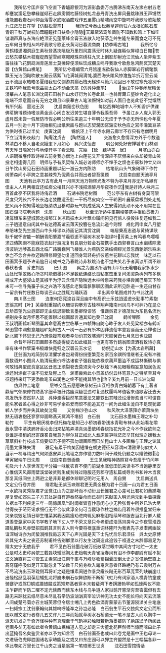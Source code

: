<!-- { "loadSidebar": true } -->
　　我所忆兮匡庐泉飞空直下香罏巅银河为源彭蠡委万古腾沸东南天左潨右射五老却蹇裳濡足愁攀縁崖倾石走霹雳鬬枯藤怪树虬龙悬丹青洗出屏风叠跳珠溅玉声锵然谁能置我岩石间仰面落雪水底眠酒酣戏作五里雾山精啸雨空中旋呜呼我歌兮歌始放九江茫茫日在望【仿赵松雪笔】
　　我所忆兮泰山松秦皇避雨驻六龙根如铁石皮青铜千秋万嵗枝防茸瞳瞳挂日扶桑小隐隐天翠黛浓鸾雏凤防不知数和鸣上下如笙镛潮声真与东海应絶顶正见蓬莱峰金膏玉液散入地茯苓芝艸生隆冬采而食之可不死云车何日来相从呜呼我歌兮歌正长黄河日暮流商商【仿李晞古笔】
　　我所忆兮黄鹤楼潇湘洞庭生素秋登髙抉眦极万里烈风震荡无时休九疑连緜似屏嶂白日黯苍云愁东攀枯木枝巃嵸西望雪岭寒飕飕珠帘绣柱九天上倒影却射沧江流仙人坐弄紫玉笛往往飞花鹦鹉洲青莲居士莫捶碎便须纵饮成糟丘呜呼我歌兮歌愈急鸿鹄冥冥楚天碧【仿黄鹤山樵笔】
　　我所忆兮峨嵋雪六月隂崖冻欲裂仙人赤脚翠岩行鹤氅飘飘玉光洁回飚吹散五谿云落絮飞花满城阙滴博婆西海头隂风惨澹旌竿折万里云凝云不流层氷皓皓冬夏结我思仗剑游其巅石栈天梯殊斗絶六龙回日不敢过寒光凛冽千丈铁呜呼我歌兮歌益豪太白不动金天髙【仿呉仲圭笔】
　　治戊午仲春闲居精舍漫摹古人笔意长洲沈周石田翁作山水好衍为长卷此其一也翁胷藏丘壑妙合造化出之笔端不烦意而自有无穷之趣且四景摹古人笔法锵锵如对前人面目也览此卷不觉慨然有所兴起　墨池王涣
　　沈启南谿峦秋色图
　　每忆西禅地城中人不知香炉供课佛茗碗博题诗嗜淡黄金远心闲白发迟劳生堪自薄令我羡吾师　予虽江乡人嵗入郭无虚月然未尝一假居防市假必明公所往来逾三十年明公无烦于予予亦无所惮也今年夏五月一别迨十月下浣始相见出纸索画与题以志契濶因冩谿峦秋色应之冩毕瀹篱豆茶为供时夜已过半矣　庚寅沈周
　　锦帆泾上千年寺水殿云廊半不存只有老僧明月下立当清影夜敲门　陶庵沈贞吉　【陶然道人】
　　交游愈久愈情深方外于今数道林清白不移人自老双娥峯下月如心　呉兴沈恒吉
　　明公何处好安禅城市山林别有天昨日隣家分与地便开亭子看云眠　完庵　【延　藕华美　居】
　　月寒山亦白人语磵微譍传取诗禅去前身我亦僧池上白莲花又开情深应不厌频来白头却被青山笑投老相逢得几回　明师与予有夙契每入城必访师师亦不惮予之烦也壬辰秋仲廿又四日午饮山房见石田诗画重题以纪一游云方内陈防
　　枯笔矾山头气象磅礴下作竹树萧森间小亭跨之意甚疎秀乃倪黄合并而出者碧苔笺题
　　沈启南自题天池亭月图
　　天池有此亭万古有此月一月照天池万物辉光发不特为亭来月亦无所私縁有佳主人人月两相宜还如庾公楼其兴亦不浅把酒醉月华夜夜作沉我是好诗人咏月三百首此亭不厌我将诗侑君酒
　　石湖书院老树图
　　范公亭东有古树有身莫可限尺度只凭长六不长长边老婪酣遗丑肚一干朽尽皮肉空一干轮囷叶麄蔽盘根到处走虬蛇风雨不惊知得地坐根纳防且移时静玩气机成感寓人生安得如此顽不死不用常在世图石湖书院老树题　沈周
　　秋山图
　　秋至无所适牛峯期峻攀携手相鱼贯极力凌孱顔东来望城郭北指郁江关凉风振木末叶飘巾履间俯见行旅人役役往复还如我二三子逍遥意自闲其中有达德髙谊云薄天投簪在急流此道今则悭　成化丙申嵗八月朢奉陪味芝先生游西山牛头峰谬以诗画记其清赏沈周
　　端居秉髙志道与黄绮谋耿耿千嵗怀安能一朝酬青阳肇嘉节羲驭逝不留树木发华滋绿叶芳柔上有鸣春鸟嘤嘤求匹俦踟蹰不能寐揽衣起行游况复有良朋分若金石投携手出西郭眷言山水幽祓除激清波眺远陟髙丘西北临广路巍巍列飞楼谁人为燕防交亲结绸缪光景忽西驰娯乐殊未休岂不念合并欲迈路阻修顾望勿复道回身驾轻舟折彼蕙兰花聊以忘我忧　味芝以石田画索予题予许诺逾日诗成书之乃春眺诗非秋眺诗也不觉失笑若予者真谚所谓不辨春秋者也　豸史刘昌
　　巴山图
　　呉之为国水所涵有山平衍无巉岩我家多水少山处怅望翠微心所贪时能借墨补不足数纸连络长畨粘峯峦重复间溪溆杂树列布多枫楠或开大壑浸山足其椒半为浮云含僧庐隐映远木杪听泉采药我亦堪尝闻巴蜀天下险未可一往寻鳬蚕子长之兴浩不浅感此老鬓霜鬖鬖聊因图此识所见卧逰一生还自甘存一留余有竹庄数日每谈巴山之胜辄为踊跃酒
　　半出素命笔图成并为书此沈周
　　南川髙士图
　　连峯何窈窕浚谷深且幽中有髙识士乐兹逍遥逰长勤事竹素抱志徯其时【叶】芙蓉制重襟约以珊瑚钩搴芳古桂林翔声籍南州凤鸟不可狎乃在昆仑丘矫首望光尘遐鄙即无由信思聊致言墨卿惭谬悠　惟谦呉君才德茂优为东昆名流也相别良多嵗月怀思不能置聊以拙画鄙言通其知也癸巳沈周
　　鹤听琴图
　　余见王叔明画鹤听琴图喜其命意髙古尝临摹三四帧殊自防心昨于友人处见梁楷亦有鹤听琴图雪中洞壑意趣超旷始知古人一树一石必有所本固非流俗率意妄诞而无忌惮也归卧北窻下怀思无己乃想像援笔观者幸勿诮其效矉焉时天顺癸酉七月念日也沈周
　　余昔年得石田画颇多然旋得旋去如此幅其一也更有寄竹鹤翁图潇洒有致诗亦真率有味书作擘窠书极雄快竟归之汉碧云玉水记
　　仿倪迂山水【为髙太岩所藏】
　　迂翁画为戏简到存清臞学者岂易得纷纷堕繁芜名家百余禩所惜继者无况有冲雅篇数语弁小图呉人助清玩重价呼沽诸崔子强我能依様求葫芦墨澁不成运林惭磵与俱何敢惜典型虎贲寔区区丑恶正须裂卷去莫须臾今夕秋烛下再见眼糢糊妄意加润色泥涂还附涂崔子讵不见爱及屋上乌　渊甫尝索此小景盖仿倪云林笔意为之特草草耳今征题持来灯下更添数笔虽曰润色之终不能掩其陋也治辛亥九月前一日长洲沈周
　　仿呉仲圭笔意
　　层岑交乱云厯厯映羣树云山互相依青白娟朝暮下有土著者静居气郁聚修竹防髙宇细草被纡路幽深疑世违时复通杖履鸣琴值客来语歇客还去天机发所乐漠然非人故　呉仲圭得巨然笔意墨法又能轶出其畦迳烂漫惨澹当时可谓自能名家者盖心得之妙非可易学余虽爱而恨不能追其万一间为此幅生澁自不足观犹邯郸人学步而并失其故矣沈周
　　又仿梅沙弥山水
　　秋风吹大泽落箨亦萧萧块坐黙无语衷抱还寥寥仰面睇髙天冥鸿不堪招　白石翁
　　沈石田水墨梅王理之补勾勒竹
　　平生有眼厌桃李但托梅花是知己小桥初春带浅水青鞋布袜从此始看花嚼蕋氷雪中清浃肺肝香沁齿归来拈笔弄清真淡墨依稀春绕指花光补之今不作我欲师之竟谁是横梢的厯寄疎畧自我意为聊尔耳正如北人煮床篑笋味茫茫举其似理之嫌我太草草斜补竹枝成玉倚要知君子德不孤勿谓画图而已矣昆山士人多画梅与王理之论其用墨太重殊失清
　　雅足有累于梅矣因短缣在帧史德征从容谓曰清雅果何似丈人当示一梢与梅出气何如遂安弄此笔理之亦作错刀数叶间于疎处仍题之以赠徳徴治甲寅嵗端午日沈周
　　沈启南自賛画像
　　王生见我精神熟照冩今吾痩于竹问年初及六十人享世浑无半分福一味躭农百不便门前湖水涨低田饥来读书不当饱静里安心惟信天风昴雨壁溪堂破贫贱生成贫贱过隐服还劳郡守遗私篇或辱尚书和艸木当衰那复真纸间坐上两逰尘是非非是都休辨聊记明时无用人　周自賛
　　沈启南送呉文定公行卷并图
　　赠君耻无紫玉玦赠君更无黄金棰为君十日画一山为君五日画一水欲持灵秀拟君才坐觉江山为之鄙峙而不动衍且长惟君之心差可比君初如蕡踬塲屋复曽如郊失三子方其处逆自有道泰然委命而已矣时来献策入明光两元到手着探囊长裾本不利疾走三年一鸣惊凤凰当时闻者皆喜忭意闲心小无矜张胷中所养已浩大尽付得丧于茫茫讯求细行无不合似此淳全何可当截琼作柱岂摘齿用着终须推皇堂归来哭亲哀毁足镇日聊生惟菜粥我因羸痩劝进肉辄见麻袍泪相续琴和服吉当北行鄕人载道羡登瀛家中买书学教子地下丈人宁不荣文章只今老更成浩荡岂类今之作夜雪淮西蹑乱鹅秋风赤壁招孤鹤其言则古人则今要将根底重词林隆阡为我表先子发潜阐幽故谊深缄诗亦为闵蛰溺推我曷忘天下心声光固是天下士先忧后乐君须任　呉太史原博奔其先大夫之丧还苏制甫终告别鄕里以行友生沈周造此追饯于祖道之末辞鄙曷足为赠太史宁无敖我乎
　　君不见白石翁墨花破万纸散落世眼中其间方寸地贮一太史公是时太史称呉侬三载磊块蟠翁胸太史趋朝天青雀凌春风有泪不作李都尉有赋不拟江文通直将三寸管五丈素冩出江南千峯与万峰尽收蜀锦囊压倒太史之奚僮絶壁直上髙穹窿呼吸似足开天聪忽复下坠数千尺俯身欲入鼋鼍宫意者径路絶乃有云霞封万古不尽流洗出玉玲珑侧耳将听之疑是缣素间迸作羣灵霳长飚无形百草厐茸列缺崩崖吐出怪松厯乱羽葆屈蟠虬龙将崩未崩石似舞欲断不断桥飞虹乃有词家酒人樵青钓童或骑蹇驴或驾□舼或蹑蜡屐或策短笻髙者穿木末若蜚鸿下者蹒跚勃窣如孤蜂两仪不能主乍辟而乍防二曜不定光倐西而倐东木栈与鸟争道人家拟鹊开窻渐穷至杳霭但有去路无来踪犹云纸尽意未尽乱石拳防波汹汹真宰泣诉神无功太史不能长将向天去流落人间成楚弓菊亦召主城芙蓉但令居士缃几上秀色欲滴青蒙蒙击节董源陨涕关仝笔底一扫倾宗工沈翁豪翰何其雄呜呼隆凖之孙岂必隆　白石翁生平石交独呉文定公而所图以赠文定行者卷几五丈许凡三年而始就草树水石桥道无一笔不是古人而以胸中一派天机发之千奇万怪种种有真理至于气韵神彩触眼若新落墨皴防了絶蹊迳予所阅此老画多矣无有如此者令黄鹤山樵梅道人见之却走三舍董北苑巨然师当惊而啼曰此子出蓝掩吾名矣鉴赏者亦以予为知言否　白石翁画圣也或曰此卷尤是画中王也毋论一文进唐伯虎即胜国诸名家畴能及之或又曰东庄园可以狎主齐盟然是十三幅幅各非一体此卷如万里长江千山夹之当是翁第一笔琅琊王世贞
　　沈石田雪馆情话
